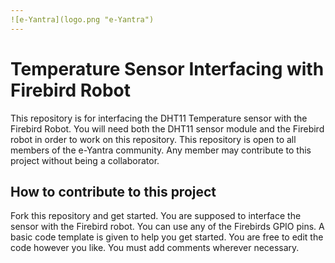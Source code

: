 ```yaml
---
![e-Yantra](logo.png "e-Yantra")
---
```


# Temperature Sensor Interfacing with Firebird Robot

This repository is for interfacing the DHT11 Temperature sensor with the Firebird Robot. You will need both the DHT11 sensor module and the Firebird robot in order to work on this repository. This repository is open to all members of the e-Yantra community. Any member may contribute to this project without being a collaborator.

## How to contribute to this project
Fork this repository and get started. You are supposed to interface the sensor with the Firebird robot. You can use any of the Firebirds GPIO pins. A basic code template is given to help you get started. You are free to edit the code however you like. You must add comments wherever necessary.
